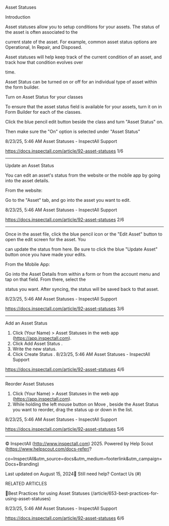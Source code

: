 Asset Statuses

Introduction

Asset statuses allow you to setup conditions for your assets. The status of the asset is often associated to the

current state of the asset. For example, common asset status options are Operational, In Repair, and Disposed.

Asset statuses will help keep track of the current condition of an asset, and track how that condition evolves over

time.

Asset Status can be turned on or off for an individual type of asset within the form builder.

Turn on Asset Status for your classes

To ensure that the asset status field is available for your assets, turn it on in Form Builder for each of the classes.

Click the blue pencil edit button beside the class and turn "Asset Status" on.

Then make sure the "On" option is selected under "Asset Status"

8/23/25, 5:46 AM Asset Statuses - InspectAll Support

https://docs.inspectall.com/article/92-asset-statuses 1/6


---

Update an Asset Status

You can edit an asset's status from the website or the mobile app by going into the asset details.

From the website:

Go to the "Asset" tab, and go into the asset you want to edit.

8/23/25, 5:46 AM Asset Statuses - InspectAll Support

https://docs.inspectall.com/article/92-asset-statuses 2/6


---

Once in the asset file, click the blue pencil icon or the "Edit Asset" button to open the edit screen for the asset.  You

can update the status from here.  Be sure to click the blue "Update Asset" button once you have made your edits.

From the Mobile App:

Go into the Asset Details from within a form or from the account menu and tap on that field.  From there, select the

status you want.  After syncing, the status will be saved back to that asset.

8/23/25, 5:46 AM Asset Statuses - InspectAll Support

https://docs.inspectall.com/article/92-asset-statuses 3/6


---

Add an Asset Status

1. Click  (Your Name)  >  Asset Statuses  in the web app (https://app.inspectall.com).
2. Click  Add Asset Status  .
3. Write the new status.
4. Click  Create Status  .
8/23/25, 5:46 AM Asset Statuses - InspectAll Support

https://docs.inspectall.com/article/92-asset-statuses 4/6


---

Reorder Asset Statuses

1. Click  (Your Name)  >  Asset Statuses  in the web app (https://app.inspectall.com).
2. While holding the left mouse button on  Move  , beside the Asset Status you want to reorder, drag the status up
or down in the list.

8/23/25, 5:46 AM Asset Statuses - InspectAll Support

https://docs.inspectall.com/article/92-asset-statuses 5/6


---

© InspectAll (http://www.inspectall.com) 2025. Powered by Help Scout (https://www.helpscout.com/docs-refer/?

co=InspectAll&utm_source=docs&utm_medium=footerlink&utm_campaign=Docs+Branding)

Last updated on August 15, 2024 Still need help? Contact Us (#)

RELATED ARTICLES

Best Practices for using Asset Statuses (/article/653-best-practices-for-using-asset-statuses)

8/23/25, 5:46 AM Asset Statuses - InspectAll Support

https://docs.inspectall.com/article/92-asset-statuses 6/6

